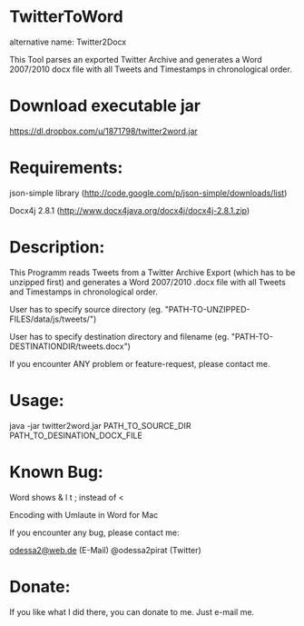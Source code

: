 TwitterToWord
=============
alternative name: Twitter2Docx

This Tool parses an exported Twitter Archive and generates a Word 2007/2010 docx file with all Tweets and Timestamps in chronological order.

Download executable jar
=======================
https://dl.dropbox.com/u/1871798/twitter2word.jar

Requirements:
=============
json-simple library (http://code.google.com/p/json-simple/downloads/list)

Docx4j 2.8.1 (http://www.docx4java.org/docx4j/docx4j-2.8.1.zip)


Description:
============

This Programm reads Tweets from a Twitter Archive Export (which has to be unzipped first) and generates a Word 2007/2010 .docx file with all Tweets and Timestamps in chronological order.

User has to specify source directory (eg. "PATH-TO-UNZIPPED-FILES/data/js/tweets/")

User has to specify destination directory and filename (eg. "PATH-TO-DESTINATIONDIR/tweets.docx")

If you encounter ANY problem or feature-request, please contact me.

Usage:
=========
java -jar twitter2word.jar PATH_TO_SOURCE_DIR PATH_TO_DESINATION_DOCX_FILE

Known Bug:
===========

Word shows & l t ; instead of <

Encoding with Umlaute in Word for Mac

If you encounter any bug, please contact me:

odessa2@web.de (E-Mail)
@odessa2pirat (Twitter)

Donate:
=========
If you like what I did there, you can donate to me. Just e-mail me.

